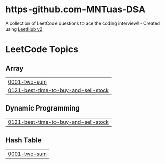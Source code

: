 # https-github.com-MNTuas-DSA
A collection of LeetCode questions to ace the coding interview! - Created using [LeetHub v2](https://github.com/arunbhardwaj/LeetHub-2.0)

<!---LeetCode Topics Start-->
# LeetCode Topics
## Array
|  |
| ------- |
| [0001-two-sum](https://github.com/MNTuas/https-github.com-MNTuas-DSA/tree/master/0001-two-sum) |
| [0121-best-time-to-buy-and-sell-stock](https://github.com/MNTuas/https-github.com-MNTuas-DSA/tree/master/0121-best-time-to-buy-and-sell-stock) |
## Dynamic Programming
|  |
| ------- |
| [0121-best-time-to-buy-and-sell-stock](https://github.com/MNTuas/https-github.com-MNTuas-DSA/tree/master/0121-best-time-to-buy-and-sell-stock) |
## Hash Table
|  |
| ------- |
| [0001-two-sum](https://github.com/MNTuas/https-github.com-MNTuas-DSA/tree/master/0001-two-sum) |
<!---LeetCode Topics End-->